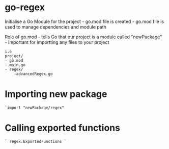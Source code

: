 # go-regex



Initialise a Go Module for the project
    - go.mod file is created
    - go.mod file is used to manage dependencies and module path

Role of go.mod
    - tells Go that our project is a module called "newPackage"
    - Important for importting any files to your project

    i.e
    project/
    - go.mod
    - main.go
    - regex/
        -advancedRegex.go

# Importing new package 
    `import "newPackage/regex"

# Calling exported functions
    ` regex.ExportedFunctions `


